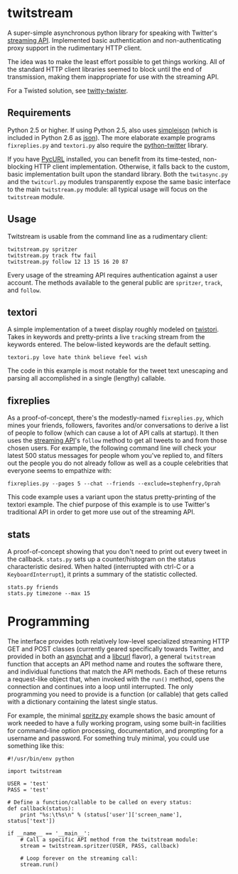 # twitstream #

A super-simple asynchronous python library for speaking with Twitter's
[streaming API][]. Implemented basic authentication and non-authenticating
proxy support in the rudimentary HTTP client.

The idea was to make the least effort possible to get things working. All of
the standard HTTP client libraries seemed to block until the end of
transmission, making them inappropriate for use with the streaming API.

For a Twisted solution, see [twitty-twister][].

[streaming API]: http://apiwiki.twitter.com/Streaming-API-Documentation
[twitty-twister]: http://github.com/dustin/twitty-twister/blob/master/example/feed.py

## Requirements ##

Python 2.5 or higher. If using Python 2.5, also uses [simplejson][] (which is
included in Python 2.6 as [json][]). The more elaborate example programs
`fixreplies.py` and `textori.py` also require the [python-twitter][] library.

If you have [PycURL][] installed, you can benefit from its time-tested,
non-blocking HTTP client implementation. Otherwise, it falls back to the
custom, basic implementation built upon the standard library. Both the
`twitasync.py` and the `twitcurl.py` modules transparently expose the same
basic interface to the main `twitstream.py` module: all typical usage will
focus on the `twitstream` module.

[simplejson]: http://pypi.python.org/pypi/simplejson/
[json]: http://docs.python.org/library/json.html
[python-twitter]: http://code.google.com/p/python-twitter/
[PycURL]: http://pycurl.sourceforge.net/

## Usage ##

Twitstream is usable from the command line as a rudimentary client:

    twitstream.py spritzer
    twitstream.py track ftw fail
    twitstream.py follow 12 13 15 16 20 87

Every usage of the streaming API requires authentication against a user
account. The methods available to the general public are `spritzer`, `track`,
and `follow`.

## textori ##

A simple implementation of a tweet display roughly modeled on [twistori][].
Takes in keywords and pretty-prints a live `track`ing stream from the keywords 
entered. The below-listed keywords are the default setting.

    textori.py love hate think believe feel wish

The code in this example is most notable for the tweet text unescaping and
parsing all accomplished in a single (lengthy) callable.

[twistori]: http://twistori.com/

## fixreplies ##

As a proof-of-concept, there's the modestly-named `fixreplies.py`, which mines
your friends, followers, favorites and/or conversations to derive a list of
people to follow (which can cause a lot of API calls at startup). It then uses
the [streaming API][]'s `follow` method to get all tweets to and from those
chosen users. For example, the following command line will check your latest
500 status messages for people whom you've replied to, and filters out the
people you do not already follow as well as a couple celebrities that everyone
seems to empathize with:

    fixreplies.py --pages 5 --chat --friends --exclude=stephenfry,Oprah

This code example uses a variant upon the status pretty-printing of the
textori example. The chief purpose of this example is to use Twitter's
traditional API in order to get more use out of the streaming API.

## stats ##

A proof-of-concept showing that you don't need to print out every tweet in the
callback. `stats.py` sets up a counter/histogram on the status characteristic
desired. When halted (interrupted with ctrl-C or a `KeyboardInterrupt`), it
prints a summary of the statistic collected.

    stats.py friends
    stats.py timezone --max 15

# Programming #

The interface provides both relatively low-level specialized streaming HTTP
GET and POST classes (currently geared specifically towards Twitter, and
provided in both an [asynchat][] and a [libcurl][] flavor), a general
`twitstream` function that accepts an API method name and routes the software
there, and individual functions that match the API methods. Each of these
returns a request-like object that, when invoked with the `run()` method,
opens the connection and continues into a loop until interrupted. The only
programming you need to provide is a function (or callable) that gets called
with a dictionary containing the latest single status.

[asynchat]: http://docs.python.org/library/asynchat.html
[libcurl]: http://curl.haxx.se/libcurl/

For example, the minimal
[spritz.py](http://github.com/atl/twitstream/blob/master/spritz.py) example
shows the basic amount of work needed to have a fully working program, using
some built-in facilities for command-line option processing, documentation,
and prompting for a username and password. For something truly minimal, you
could use something like this:

    #!/usr/bin/env python
    
    import twitstream
    
    USER = 'test'
    PASS = 'test'
    
    # Define a function/callable to be called on every status:
    def callback(status):
        print "%s:\t%s\n" % (status['user']['screen_name'], status['text'])
    
    if __name__ == '__main__':
        # Call a specific API method from the twitstream module: 
        stream = twitstream.spritzer(USER, PASS, callback)
        
        # Loop forever on the streaming call:
        stream.run()
